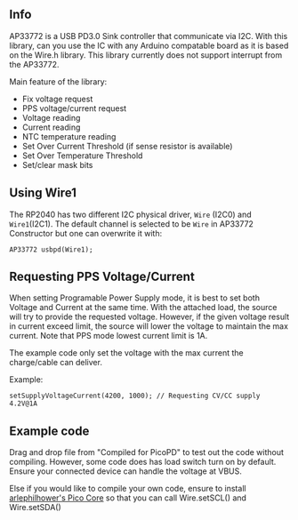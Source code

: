 ## Info
AP33772 is a USB PD3.0 Sink controller that communicate via I2C. With this library, can you use the IC with any Arduino compatable board as it is based on the Wire.h library. This library currently does not support interrupt from the AP33772.

Main feature of the library:
+ Fix voltage request
+ PPS voltage/current request
+ Voltage reading
+ Current reading
+ NTC temperature reading
+ Set Over Current Threshold (if sense resistor is available)
+ Set Over Temperature Threshold
+ Set/clear mask bits

## Using Wire1
The RP2040 has two different I2C physical driver, `Wire` (I2C0) and `Wire1`(I2C1). The default channel is selected to be `Wire` in AP33772 Constructor but one can overwrite it with:

```
AP33772 usbpd(Wire1);
```

## Requesting PPS Voltage/Current
When setting Programable Power Supply mode, it is best to set both Voltage and Current at the same time. With the attached load, the source will try to provide the requested voltage. However, if the given voltage result in current exceed limit, the source will lower the voltage to maintain the max current. Note that PPS mode lowest current limit is 1A.

The example code only set the voltage with the max current the charge/cable can deliver.

Example:
```
setSupplyVoltageCurrent(4200, 1000); // Requesting CV/CC supply 4.2V@1A
```

## Example code
Drag and drop file from "Compiled for PicoPD" to test out the code without compiling. However, some code does has load switch turn on by default. Ensure your connected device can handle the voltage at VBUS.

Else if you would like to compile your own code, ensure to install [arlephilhower's Pico Core](https://github.com/earlephilhower/arduino-pico#installation) so that you can call Wire.setSCL() and Wire.setSDA()


